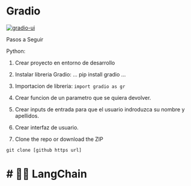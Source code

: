# Gradio

[![gradio-ui](https://github.com/gradio-app/gradio/actions/workflows/ui.yml/badge.svg)](https://github.com/gradio-app/gradio/actions/workflows/ui.yml)  

Pasos a Seguir

Python:

1. Crear proyecto en entorno de desarrollo
2. Instalar libreria Gradio: ... pip install gradio ...
4. Importacion de libreria: `import gradio as gr`
5. Crear funcion de un parametro que se quiera devolver.
6. Crear inputs de entrada para que el usuario indroduzca su nombre y apellidos.
7. Crear interfaz de usuario.

1. Clone the repo or download the ZIP
```
git clone [github https url]
```


# # 🦜️🔗 LangChain


